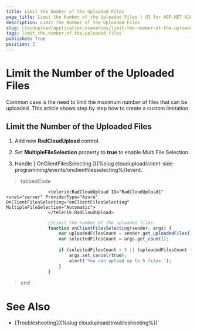 ```yaml
---
title: Limit the Number of the Uploaded Files
page_title: Limit the Number of the Uploaded Files | UI for ASP.NET AJAX Documentation
description: Limit the Number of the Uploaded Files
slug: cloudupload/application-scenarios/limit-the-number-of-the-uploaded-files
tags: limit,the,number,of,the,uploaded,files
published: True
position: 3
---
```


# Limit the Number of the Uploaded Files



Common case is the need to limit the maximum number of files that can be uploaded. This article shows step by step how to create a custom limitation.

## Limit the Number of the Uploaded Files

1. Add new __RadCloudUpload__ control.

1. Set __MultipleFileSelection__ property to __true__ to enable Multi File Selection.

1. Handle [ OnClientFilesSelecting ]({%slug cloudupload/client-side-programming/events/onclientfilesselecting%})event.

>tabbedCode

````ASPNET
	            <telerik:RadCloudUpload ID="RadCloudUpload1" runat="server" ProviderType="Azure" OnClientFilesSelecting="onClientFilesSelecting" MultipleFileSelection="Automatic">
	            </telerik:RadCloudUpload>
````



````JavaScript
	            //Limit the number of the uploaded files.
	            function onClientFilesSelecting(sender, args) {
	                var uploadedFilesCount = sender.get_uploadedFiles().length;
	                var selectedFilesCount = args.get_count();
	
	                if (selectedFilesCount > 5 || (uploadedFilesCount + selectedFilesCount > 5)) {
	                    args.set_cancel(true);
	                    alert('You can upload up to 5 files.');
	                }
	            }
````


>end

# See Also

 * [Troubleshooting]({%slug cloudupload/troubleshooting%})
